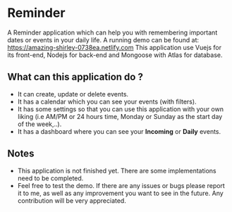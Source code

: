 # Reminder
A Reminder application which can help you with remembering important dates or events in your daily life. A running demo can be found at: https://amazing-shirley-0738ea.netlify.com
This application use Vuejs for its front-end, Nodejs for back-end and Mongoose with Atlas for database.
## What can this application do ?
- It can create, update or delete events.
- It has a calendar which you can see your events (with filters).
- It has some settings so that you can use this application with your own liking (i.e AM/PM or 24 hours time, Monday or Sunday as the start day of the week,..).
- It has a dashboard where you can see your **Incoming** or **Daily** events.
## Notes
- This application is not finished yet. There are some implementations need to be completed.
- Feel free to test the demo. If there are any issues or bugs please report it to me, as well as any improvement you want to see in the future. Any contribution will be very appreciated.

